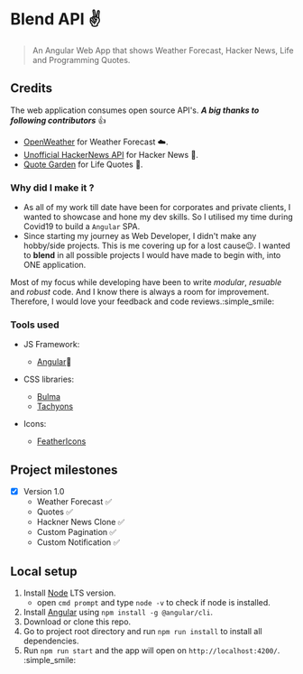 # Blend API :v:

> An Angular Web App that shows Weather Forecast, Hacker News, Life and Programming Quotes.

## Credits

The web application consumes open source API's. **_A big thanks to following contributors_** :+1:

- [OpenWeather](https://api.openweathermap.org/data/2.5/forecast) for Weather Forecast :cloud:.
- [Unofficial HackerNews API](https://node-hnapi.herokuapp.com/) for Hacker News :newspaper:.
- [Quote Garden](https://quote-garden.onrender.com/api/v3/quotes/) for Life Quotes :pencil:.

### Why did I make it ?

- As all of my work till date have been for corporates and private clients, I wanted to showcase and hone my dev skills. So I utilised my time during Covid19 to build a `Angular` SPA.
- Since starting my journey as Web Developer, I didn't make any hobby/side projects. This is me covering up for a lost cause:wink:. I wanted to **blend** in all possible projects I would have made to begin with, into ONE application.

Most of my focus while developing have been to write _modular_, _resuable_ and _robust_ code. And I know there is always a room for improvement. Therefore, I would love your feedback and code reviews.:simple_smile:

### Tools used

- JS Framework:

  - [Angular](https://angular.io/):muscle:

- CSS libraries:

  - [Bulma](https://bulma.io/)
  - [Tachyons](http://tachyons.io/docs/)

- Icons:
  - [FeatherIcons](https://feathericons.com/)

## Project milestones

- [x] Version 1.0
  - Weather Forecast :white_check_mark:
  - Quotes :white_check_mark:
  - Hackner News Clone :white_check_mark:
  - Custom Pagination :white_check_mark:
  - Custom Notification :white_check_mark:

## Local setup

1. Install [Node](https://nodejs.org/en/) LTS version.
   - open `cmd prompt` and type `node -v` to check if node is installed.
2. Install [Angular](https://angular.io/guide/setup-local) using `npm install -g @angular/cli`.
3. Download or clone this repo.
4. Go to project root directory and run `npm run install` to install all dependencies.
5. Run `npm run start` and the app will open on `http://localhost:4200/`. :simple_smile:
